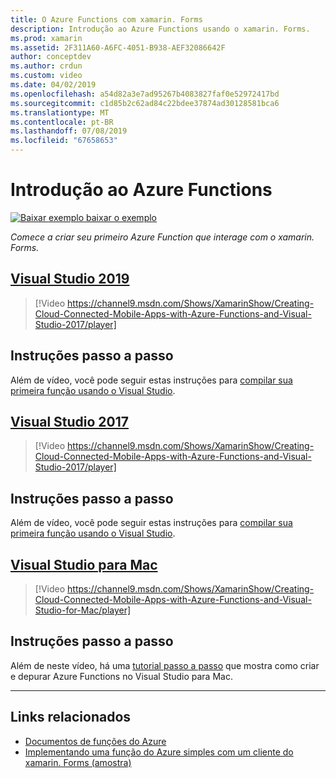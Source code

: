 ```yaml
---
title: O Azure Functions com xamarin. Forms
description: Introdução ao Azure Functions usando o xamarin. Forms.
ms.prod: xamarin
ms.assetid: 2F311A60-A6FC-4051-B938-AEF32086642F
author: conceptdev
ms.author: crdun
ms.custom: video
ms.date: 04/02/2019
ms.openlocfilehash: a54d82a3e7ad95267b4083827faf0e52972417bd
ms.sourcegitcommit: c1d85b2c62ad84c22bdee37874ad30128581bca6
ms.translationtype: MT
ms.contentlocale: pt-BR
ms.lasthandoff: 07/08/2019
ms.locfileid: "67658653"
---
```

# <a name="get-started-with-azure-functions"></a>Introdução ao Azure Functions

[![Baixar exemplo](~/media/shared/download.png) baixar o exemplo](https://azure.microsoft.com/resources/samples/functions-xamarin-getting-started/)

_Comece a criar seu primeiro Azure Function que interage com o xamarin. Forms._

## <a name="visual-studio-2019tabwindows"></a>[Visual Studio 2019](#tab/windows)

> [!Video https://channel9.msdn.com/Shows/XamarinShow/Creating-Cloud-Connected-Mobile-Apps-with-Azure-Functions-and-Visual-Studio-2017/player]

## <a name="step-by-step-instructions"></a>Instruções passo a passo

Além de vídeo, você pode seguir estas instruções para [compilar sua primeira função usando o Visual Studio](https://docs.microsoft.com/azure/azure-functions/functions-create-your-first-function-visual-studio).

## <a name="visual-studio-2017tabwin-vs2017"></a>[Visual Studio 2017](#tab/win-vs2017)

> [!Video https://channel9.msdn.com/Shows/XamarinShow/Creating-Cloud-Connected-Mobile-Apps-with-Azure-Functions-and-Visual-Studio-2017/player]

## <a name="step-by-step-instructions"></a>Instruções passo a passo

Além de vídeo, você pode seguir estas instruções para [compilar sua primeira função usando o Visual Studio](https://docs.microsoft.com/azure/azure-functions/functions-create-your-first-function-visual-studio).

## <a name="visual-studio-for-mactabmacos"></a>[Visual Studio para Mac](#tab/macos)

> [!Video https://channel9.msdn.com/Shows/XamarinShow/Creating-Cloud-Connected-Mobile-Apps-with-Azure-Functions-and-Visual-Studio-for-Mac/player]

## <a name="step-by-step-instructions"></a>Instruções passo a passo

Além de neste vídeo, há uma [tutorial passo a passo](https://docs.microsoft.com/visualstudio/mac/azure-functions-lab) que mostra como criar e depurar Azure Functions no Visual Studio para Mac.

-----

## <a name="related-links"></a>Links relacionados

- [Documentos de funções do Azure](https://docs.microsoft.com/azure/azure-functions/)
- [Implementando uma função do Azure simples com um cliente do xamarin. Forms (amostra)](https://azure.microsoft.com/resources/samples/functions-xamarin-getting-started/)
